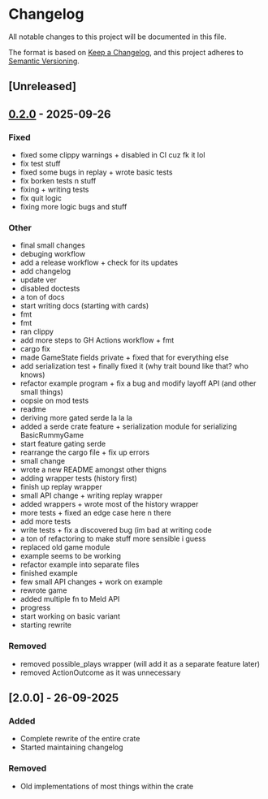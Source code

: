# Changelog

All notable changes to this project will be documented in this file.

The format is based on [Keep a Changelog](https://keepachangelog.com/en/1.1.0/),
and this project adheres to [Semantic Versioning](https://semver.org/spec/v2.0.0.html).

## [Unreleased]

## [0.2.0](https://github.com/mhbka/rummy-rs/compare/v0.1.4...v0.2.0) - 2025-09-26

### Fixed

- fixed some clippy warnings + disabled in CI cuz fk it lol
- fix test stuff
- fixed some bugs in replay + wrote basic tests
- fix borken tests n stuff
- fixing + writing tests
- fix quit logic
- fixing more logic bugs and stuff

### Other

- final small changes
- debuging workflow
- add a release workflow + check for its updates
- add changelog
- update ver
- disabled doctests
- a ton of docs
- start writing docs (starting with cards)
- fmt
- fmt
- ran clippy
- add more steps to GH Actions workflow + fmt
- cargo fix
- made GameState fields private + fixed that for everything else
- add serialization test + finally fixed it (why trait bound like that? who knows)
- refactor example program + fix a bug and modify layoff API (and other small things)
- oopsie on mod tests
- readme
- deriving more gated serde la la la
- added a serde crate feature + serialization module for serializing BasicRummyGame
- start feature gating serde
- rearrange the cargo file + fix up errors
- small change
- wrote a new README amongst other thigns
- adding wrapper tests (history first)
- finish up replay wrapper
- small API change + writing replay wrapper
- added wrappers + wrote most of the history wrapper
- more tests + fixed an edge case here n there
- add more tests
- write tests + fix a discovered bug (im bad at writing code
- a ton of refactoring to make stuff more sensible i guess
- replaced old game module
- example seems to be working
- refactor example into separate files
- finished example
- few small API changes + work on example
- rewrote game
- added multiple fn to Meld API
- progress
- start working on basic variant
- starting rewrite

### Removed

- removed possible_plays wrapper (will add it as a separate feature later)
- removed ActionOutcome as it was unnecessary

## [2.0.0] - 26-09-2025

### Added

- Complete rewrite of the entire crate
- Started maintaining changelog

### Removed

- Old implementations of most things within the crate